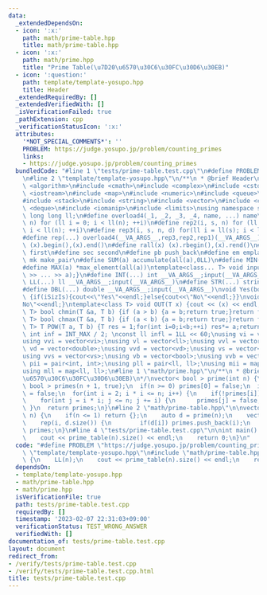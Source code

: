 ```yaml
---
data:
  _extendedDependsOn:
  - icon: ':x:'
    path: math/prime-table.hpp
    title: math/prime-table.hpp
  - icon: ':x:'
    path: math/prime.hpp
    title: "Prime Table(\u7D20\u6570\u30C6\u30FC\u30D6\u30EB)"
  - icon: ':question:'
    path: template/template-yosupo.hpp
    title: Header
  _extendedRequiredBy: []
  _extendedVerifiedWith: []
  _isVerificationFailed: true
  _pathExtension: cpp
  _verificationStatusIcon: ':x:'
  attributes:
    '*NOT_SPECIAL_COMMENTS*': ''
    PROBLEM: https://judge.yosupo.jp/problem/counting_primes
    links:
    - https://judge.yosupo.jp/problem/counting_primes
  bundledCode: "#line 1 \"tests/prime-table.test.cpp\"\n#define PROBLEM \"https://judge.yosupo.jp/problem/counting_primes\"\
    \n#line 2 \"template/template-yosupo.hpp\"\n/**\n * @brief Header\n */\n#include\
    \ <algorithm>\n#include <cmath>\n#include <complex>\n#include <cstdio>\n#include\
    \ <iostream>\n#include <map>\n#include <numeric>\n#include <queue>\n#include <set>\n\
    #include <stack>\n#include <string>\n#include <vector>\n#include <climits>\n#include\
    \ <deque>\n#include <iomanip>\n#include <limits>\nusing namespace std;\ntypedef\
    \ long long ll;\n#define overload4(_1, _2, _3, _4, name, ...) name\n#define rep1(i,\
    \ n) for (ll i = 0; i < ll(n); ++i)\n#define rep2(i, s, n) for (ll i = ll(s);\
    \ i < ll(n); ++i)\n#define rep3(i, s, n, d) for(ll i = ll(s); i < ll(n); i+=d)\n\
    #define rep(...) overload4(__VA_ARGS__,rep3,rep2,rep1)(__VA_ARGS__)\n#define all(x)\
    \ (x).begin(),(x).end()\n#define rall(x) (x).rbegin(),(x).rend()\n#define fir\
    \ first\n#define sec second\n#define pb push_back\n#define em emplace_back\n#define\
    \ mk make_pair\n#define SUM(a) accumulate(all(a),0LL)\n#define MIN(a) *min_element(all(a))\n\
    #define MAX(a) *max_element(all(a))\ntemplate<class... T> void input(T&... a){(cin\
    \ >> ... >> a);}\n#define INT(...) int __VA_ARGS__;input(__VA_ARGS__)\n#define\
    \ LL(...) ll __VA_ARGS__;input(__VA_ARGS__)\n#define STR(...) string __VA_ARGS__;input(__VA_ARGS__)\n\
    #define DBL(...) double __VA_ARGS__;input(__VA_ARGS__)\nvoid Yes(bool iSizIs=true)\
    \ {if(iSizIs){cout<<\"Yes\"<<endl;}else{cout<<\"No\"<<endl;}}\nvoid No() {cout<<\"\
    No\"<<endl;}\ntemplate<class T> void OUT(T x) {cout << (x) << endl;}\ntemplate<class\
    \ T> bool chmin(T &a, T b) {if (a > b) {a = b;return true;}return false;}\ntemplate<class\
    \ T> bool chmax(T &a, T b) {if (a < b) {a = b;return true;}return false;}\ntemplate<class\
    \ T> T POW(T a, T b) {T res = 1;for(int i=0;i<b;++i) res*= a;return res;}\nconst\
    \ int inf = INT_MAX / 2; \nconst ll infl = 1LL << 60;\nusing vi = vector<int>;\n\
    using vvi = vector<vi>;\nusing vl = vector<ll>;\nusing vvl = vector<vl>;\nusing\
    \ vd = vector<double>;\nusing vvd = vector<vd>;\nusing vs = vector<string>;\n\
    using vvs = vector<vs>;\nusing vb = vector<bool>;\nusing vvb = vector<vb>;\nusing\
    \ pii = pair<int, int>;\nusing pll = pair<ll, ll>;\nusing mii = map<int, int>;\n\
    using mll = map<ll, ll>;\n#line 1 \"math/prime.hpp\"\n/**\n * @brief Prime Table(\u7D20\
    \u6570\u30C6\u30FC\u30D6\u30EB)\n*/\nvector< bool > prime(int n) {\n  vector<\
    \ bool > primes(n + 1, true);\n  if(n >= 0) primes[0] = false;\n  if(n >= 1) primes[1]\
    \ = false;\n  for(int i = 2; i * i <= n; i++) {\n    if(!primes[i]) continue;\n\
    \    for(int j = i * i; j <= n; j += i) {\n      primes[j] = false;\n    }\n \
    \ }\n  return primes;\n}\n#line 2 \"math/prime-table.hpp\"\n\nvector< int >  prime_table(int\
    \ n) {\n    if(n <= 1) return {};\n    auto d = prime(n);\n    vector< int > primes;\n\
    \    rep(i, d.size()) {\n        if(d[i]) primes.push_back(i);\n    }\n    return\
    \ primes;\n}\n#line 4 \"tests/prime-table.test.cpp\"\n\nint main() {\n    LL(n);\n\
    \    cout << prime_table(n).size() << endl;\n    return 0;\n}\n"
  code: "#define PROBLEM \"https://judge.yosupo.jp/problem/counting_primes\"\n#include\
    \ \"template/template-yosupo.hpp\"\n#include \"math/prime-table.hpp\"\n\nint main()\
    \ {\n    LL(n);\n    cout << prime_table(n).size() << endl;\n    return 0;\n}"
  dependsOn:
  - template/template-yosupo.hpp
  - math/prime-table.hpp
  - math/prime.hpp
  isVerificationFile: true
  path: tests/prime-table.test.cpp
  requiredBy: []
  timestamp: '2023-02-07 22:31:03+09:00'
  verificationStatus: TEST_WRONG_ANSWER
  verifiedWith: []
documentation_of: tests/prime-table.test.cpp
layout: document
redirect_from:
- /verify/tests/prime-table.test.cpp
- /verify/tests/prime-table.test.cpp.html
title: tests/prime-table.test.cpp
---
```

